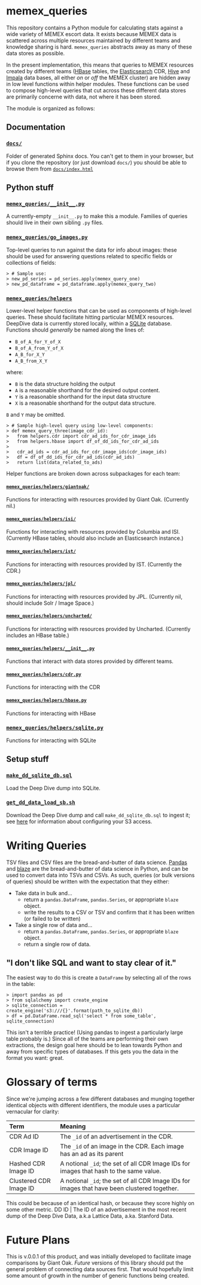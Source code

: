 # memex_queries

This repository contains a Python module for calculating stats against a wide
variety of MEMEX escort data. It exists because MEMEX data is scattered
across multiple resources maintained by different teams  and knowledge sharing
is hard. `memex_queries` abstracts away as many of these data stores as
possible.

In the present implementation, this means that queries to MEMEX resources
created by different teams ([HBase] tables, the [Elasticsearch] CDR,
[Hive] and [Impala] data bases, all either *on* or *off* the MEMEX cluster)
are hidden away in low level functions within helper modules.
These functions can be used to compose high-level queries that cut across
these different data stores  are primarily concerne with data, not where
it has been stored.

The module is organized as follows:

## Documentation
### [`docs/`](https://github.com/giantoak/memex_queries/tree/master/docs)
Folder of generated Sphinx docs. You can't get to them in your browser, but if
you clone the repository (or just download `docs/`) you should be able to
browse them from [`docs/index.html`](https://github.com/giantoak/memex_queries/blob/master/docs/index.html)

## Python stuff
### [`memex_queries/__init__.py`](https://github.com/giantoak/memex_queries/blob/master/memex_queries/__init__.py)
A currently-empty `__init__.py` to make this a module. Families of queries
should live in their own sibling `.py` files.

### [`memex_queries/go_images.py`](https://github.com/giantoak/memex_queries/blob/master/memex_queries/go_images.py)
Top-level queries to run against the data for info about images: these should
be used for answering questions related to specific fields or collections of fields:
```
> # Sample use:
> new_pd_series = pd_series.apply(memex_query_one)
> new_pd_dataframe = pd_dataframe.apply(memex_query_two)
```

### [`memex_queries/helpers`](https://github.com/giantoak/memex_queries/tree/master/memex_queries/helpers)
Lower-level helper functions that can be used as components of high-level
queries. These should facilitate hitting particular MEMEX resources.
DeepDive data is currently stored locally, within a [SQLite] database.
Functions should  *generally* be named  along the lines of:

* `B_of_A_for_Y_of_X`
* `B_of_A_from_Y_of_X`
* `A_B_for_X_Y`
* `A_B_from_X_Y`

where:

* `B` is the data structure holding the output
* `A` is a reasonable shorthand for the desired output content.
* `Y` is a reasonable shorthand for the input data structure
* `X` is a reasonable shorthand for the output data structure.

`B` and `Y` may be omitted.

```
> # Sample high-level query using low-level components:
> def memex_query_three(image_cdr_id):
>   from helpers.cdr import cdr_ad_ids_for_cdr_image_ids
>   from helpers.hbase import df_of_dd_ids_for_cdr_ad_ids
>
>   cdr_ad_ids = cdr_ad_ids_for_cdr_image_ids(cdr_image_ids)
>   df = df_of_dd_ids_for_cdr_ad_ids(cdr_ad_ids)
>   return list(data_related_to_ads)
```

Helper functions are broken down across subpackages for each team:

#### [`memex_queries/helpers/giantoak/`](https://github.com/giantoak/memex_queries/blob/master/memex_queries/helpers/giantoak)
Functions for interacting with resources provided by Giant Oak.
(Currently nil.)

#### [`memex_queries/helpers/isi/`](https://github.com/giantoak/memex_queries/blob/master/memex_queries/helpers/isi)
Functions for interacting with resources provided by Columbia and ISI.
(Currently HBase tables, should also include an Elasticsearch instance.)

#### [`memex_queries/helpers/ist/`](https://github.com/giantoak/memex_queries/blob/master/memex_queries/helpers/ist)
Functions for interacting with resources provided by IST.
(Currently the CDR.)

#### [`memex_queries/helpers/jpl/`](https://github.com/giantoak/memex_queries/blob/master/memex_queries/helpers/jpl)
Functions for interacting with resources provided by JPL.
(Currently nil, should include Solr / Image Space.)

#### [`memex_queries/helpers/uncharted/`](https://github.com/giantoak/memex_queries/blob/master/memex_queries/helpers/giantoak)
Functions for interacting with resources provided by Uncharted.
(Currently includes an HBase table.)

#### [`memex_queries/helpers/__init__.py`](https://github.com/giantoak/memex_queries/blob/master/memex_queries/helpers/__init__.py)
Functions that interact with data stores provided by different teams.

#### [`memex_queries/helpers/cdr.py`](https://github.com/giantoak/memex_queries/blob/master/memex_queries/helpers/cdr.py)
Functions for interacting with the CDR

#### [`memex_queries/helpers/hbase.py`](https://github.com/giantoak/memex_queries/blob/master/memex_queries/helpers/hbase.py)
Functions for interacting with HBase

### [`memex_queries/helpers/sqlite.py`](https://github.com/giantoak/memex_queries/blob/master/memex_queries/helpers/sqlite.py)
Functions for interacting with SQLite

## Setup stuff
### [`make_dd_sqlite_db.sql`](https://github.com/giantoak/memex_queries/blob/master/make_dd_sqlite_db.sql)
Load the Deep Dive dump into SQLite.
### [`get_dd_data_load_sb.sh`](https://github.com/giantoak/memex_queries/blob/master/get_dd_data_load_db.sh)
Download the Deep Dive dump and call `make_dd_sqlite_db.sql` to ingest it; see
[here](https://memexproxy.com/wiki/display/MPM/How+To+Get+Stanford+Memex+S3+Data)
for information about configuring your S3 access.


# Writing Queries
TSV files and CSV files are the bread-and-butter of data science. [Pandas] and
[blaze] are the bread-and-butter of data science in Python, and can be used to
convert data into TSVs and CSVs. As such, queries (or bulk versions of queries)
should be written with the expectation  that they either:
* Take data in bulk and…
  * return a `pandas.DataFrame`, `pandas.Series`, or appropriate `blaze` object.
  * write the results to a CSV or TSV and confirm that it has been written (or failed to be written)
* Take a single row of data and…
  * return a `pandas.DataFrame`, `pandas.Series`, or appropriate `blaze` object.
  * return a single row of data.


## "I don't like SQL and want to stay clear of it."
The easiest way to do this is create a `DataFrame` by selecting all of the
rows in the table:
```
> import pandas as pd
> from sqlalchemy import create_engine
> sqlite_connection = create_engine('s3:///{}'.format(path_to_sqlite_db))
> df = pd.DataFrame.read_sql('select * from some_table', sqlite_connection)
```

This isn't a terrible practice! (Using pandas to ingest a particularly large
table probably is.) Since all of the teams are performing their own
extractions, the design goal here should be to lean towards Python and away
from specific types of databases. If this gets you the data in the format you
want: great.

# Glossary of terms
Since we're jumping across a few different databases and munging together
identical objects with different identifiers, the module uses a particular
vernacular for clarity:

Term | Meaning
:--- |:---
CDR Ad ID | The `_id` of an advertisement in the CDR.
CDR Image ID | The `_id` of an image in the CDR. Each image has an ad as its parent
Hashed CDR Image ID | A notional `_id`; the set of all CDR Image IDs for images that hash to the same value.
Clustered CDR Image ID | A notional `_id`; the set of all CDR Image IDs for images that have been clustered together. 
This could be because of an identical hash, or because they score highly on some other metric.
DD ID | The ID of an advertisement in the most recent dump of the Deep Dive Data, a.k.a Lattice Data, a.ka. Stanford Data.

# Future Plans

This is v.0.0.1 of this product, and was initially developed to facilitate
image comparisons by Giant Oak. *Future* versions of this library should put
the general problem of connecting data sources first. That would hopefully limit some amount of growth
in the number of generic functions being created.

[HBase]: https://hbase.apache.org/ "Apache HBase"
[Elasticsearch]: https://www.elastic.co/products/elasticsearch "Elastic Elasticsearch"
[Hive]: https://hive.apache.org/ "Apache Hive"
[Impala]: http://impala.io/ "Cloudera Impala"
[SQLite]: https://www.sqlite.org "SQLite"
[Pandas]: http://pandas.pydata.org/ "pandas"
[blaze]: http://blaze.pydata.org/ "blaze"